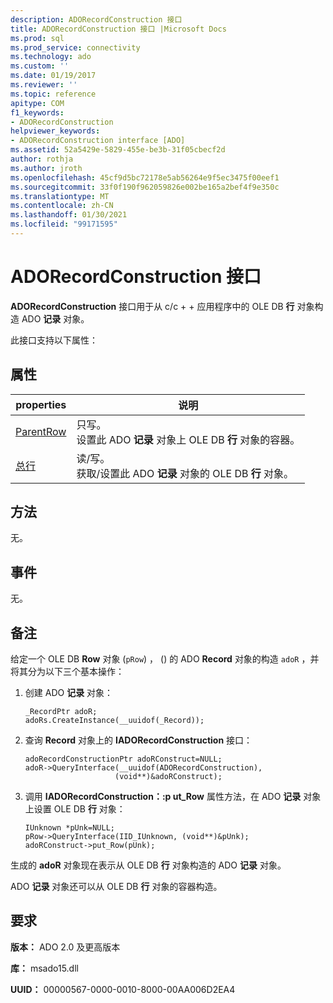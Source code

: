 ```yaml
---
description: ADORecordConstruction 接口
title: ADORecordConstruction 接口 |Microsoft Docs
ms.prod: sql
ms.prod_service: connectivity
ms.technology: ado
ms.custom: ''
ms.date: 01/19/2017
ms.reviewer: ''
ms.topic: reference
apitype: COM
f1_keywords:
- ADORecordConstruction
helpviewer_keywords:
- ADORecordConstruction interface [ADO]
ms.assetid: 52a5429e-5829-455e-be3b-31f05cbecf2d
author: rothja
ms.author: jroth
ms.openlocfilehash: 45cf9d5bc72178e5ab56264e9f5ec3475f00eef1
ms.sourcegitcommit: 33f0f190f962059826e002be165a2bef4f9e350c
ms.translationtype: MT
ms.contentlocale: zh-CN
ms.lasthandoff: 01/30/2021
ms.locfileid: "99171595"
---
```

# <a name="adorecordconstruction-interface"></a>ADORecordConstruction 接口
**ADORecordConstruction** 接口用于从 c/c + + 应用程序中的 OLE DB **行** 对象构造 ADO **记录** 对象。  
  
 此接口支持以下属性：  
  
## <a name="properties"></a>属性  
  
|properties|说明|  
|-|-|  
|[ParentRow](./parentrow-property-ado.md)|只写。<br />设置此 ADO **记录** 对象上 OLE DB **行** 对象的容器。|  
|[总行](./row-property-ado.md)|读/写。<br />获取/设置此 ADO **记录** 对象的 OLE DB **行** 对象。|  
  
## <a name="methods"></a>方法  
 无。  
  
## <a name="events"></a>事件  
 无。  
  
## <a name="remarks"></a>备注  
 给定一个 OLE DB **Row** 对象 (`pRow`) ， () 的 ADO **Record** 对象的构造 `adoR` ，并将其分为以下三个基本操作：  
  
1.  创建 ADO **记录** 对象：  
  
    ```  
    _RecordPtr adoR;  
    adoRs.CreateInstance(__uuidof(_Record));  
    ```  
  
2.  查询 **Record** 对象上的 **IADORecordConstruction** 接口：  
  
    ```  
    adoRecordConstructionPtr adoRConstruct=NULL;  
    adoR->QueryInterface(__uuidof(ADORecordConstruction),  
                        (void**)&adoRConstruct);  
    ```  
  
3.  调用 **IADORecordConstruction：:p ut_Row** 属性方法，在 ADO **记录** 对象上设置 OLE DB **行** 对象：  
  
    ```  
    IUnknown *pUnk=NULL;  
    pRow->QueryInterface(IID_IUnknown, (void**)&pUnk);  
    adoRConstruct->put_Row(pUnk);  
    ```  
  
 生成的 **adoR** 对象现在表示从 OLE DB **行** 对象构造的 ADO **记录** 对象。  
  
 ADO **记录** 对象还可以从 OLE DB **行** 对象的容器构造。  
  
## <a name="requirements"></a>要求  
 **版本：** ADO 2.0 及更高版本  
  
 **库：** msado15.dll  
  
 **UUID：** 00000567-0000-0010-8000-00AA006D2EA4